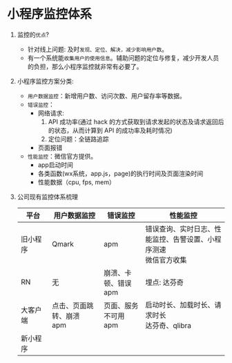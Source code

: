 # 小程序监控体系

1. 监控的`优点`?
    * 针对线上问题: 及时`发现、定位、解决，减少影响用户数`。
    * 有一个系统能`收集用户的使用信息`。辅助问题的定位与修复，减少开发人员的负担，那么小程序监控就非常有必要了。

2. 小程序监控方案分类:
    * `用户数据监控`：新增用户数、访问次数、用户留存率等数据。
    * `错误监控`：
        * 网络请求: 
            1. API 成功率(通过 hack 的方式获取到请求发起的状态及请求返回后的状态，从而计算到 API 的成功率及耗时情况)
            2. 定位问题：全链路追踪
        * 页面报错
    * `性能监控`：微信官方提供。
        * app启动时间
        * 各类函数(wx系统，app.js，page)的执行时间及页面渲染时间
        * 性能数据（cpu, fps, mem）

3. 公司现有监控体系梳理
    <style>
    table th:first-of-type {
        width: 15%;
    }
    table th:nth-of-type(2) {
        width: 25%;
    }
    table th:nth-of-type(3) {
        width: 20%;
    }
    table th:nth-of-type(4) {
        width: 50%;
    }
    </style>
    |  平台         |  用户数据监控          |    错误监控     |     性能监控     |
    |  ----         |      ----      |   ----  | ----  |
    |  旧小程序      |     Qmark       |   apm   |    错误查询、实时日志、性能监控、告警设置、小程序测速<br>微信官方收集    |
    |  RN           |      无      |   崩溃、卡顿、错误 <br> apm | 埋点: 达芬奇
    |  大客户端         |  点击、页面跳转、崩溃  <br> apm      |   页面、服务不可用 <br> apm  | 启动时长、加载时长、请求时长 <br> 达芬奇、qlibra  |
    |  新小程序       |            |     |    |
   


